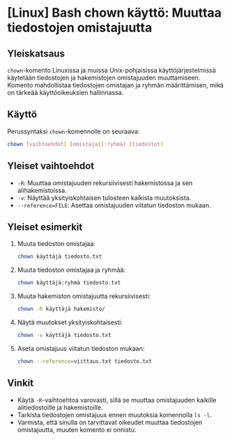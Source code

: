 # [Linux] Bash chown käyttö: Muuttaa tiedostojen omistajuutta

## Yleiskatsaus
`chown`-komento Linuxissa ja muissa Unix-pohjaisissa käyttöjärjestelmissä käytetään tiedostojen ja hakemistojen omistajuuden muuttamiseen. Komento mahdollistaa tiedostojen omistajan ja ryhmän määrittämisen, mikä on tärkeää käyttöoikeuksien hallinnassa.

## Käyttö
Perussyntaksi `chown`-komennolle on seuraava:

```bash
chown [vaihtoehdot] [omistaja][:ryhmä] [tiedostot]
```

## Yleiset vaihtoehdot
- `-R`: Muuttaa omistajuuden rekursiivisesti hakemistossa ja sen alihakemistoissa.
- `-v`: Näyttää yksityiskohtaisen tulosteen kaikista muutoksista.
- `--reference=FILE`: Asettaa omistajuuden viitatun tiedoston mukaan.

## Yleiset esimerkit
1. Muuta tiedoston omistajaa:
   ```bash
   chown käyttäjä tiedosto.txt
   ```

2. Muuta tiedoston omistajaa ja ryhmää:
   ```bash
   chown käyttäjä:ryhmä tiedosto.txt
   ```

3. Muuta hakemiston omistajuutta rekursiivisesti:
   ```bash
   chown -R käyttäjä hakemisto/
   ```

4. Näytä muutokset yksityiskohtaisesti:
   ```bash
   chown -v käyttäjä tiedosto.txt
   ```

5. Aseta omistajuus viitatun tiedoston mukaan:
   ```bash
   chown --reference=viittaus.txt tiedosto.txt
   ```

## Vinkit
- Käytä `-R`-vaihtoehtoa varovasti, sillä se muuttaa omistajuuden kaikille alitiedostoille ja hakemistoille.
- Tarkista tiedostojen omistajuus ennen muutoksia komennolla `ls -l`.
- Varmista, että sinulla on tarvittavat oikeudet muuttaa tiedostojen omistajuutta, muuten komento ei onnistu.